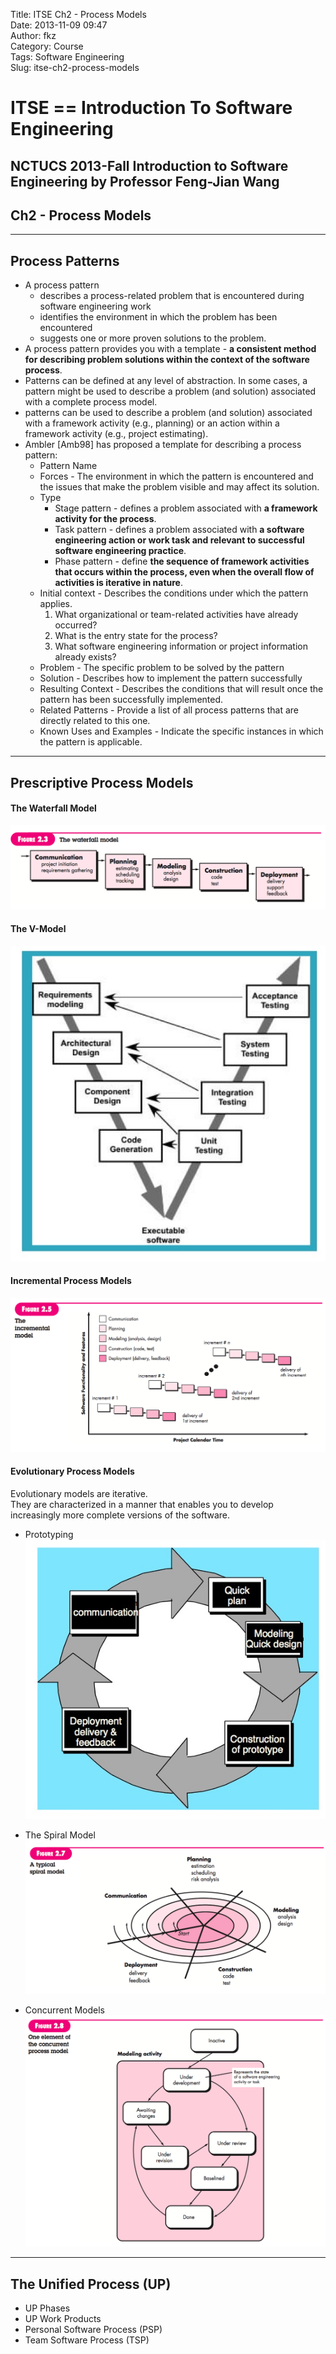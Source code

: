 Title: ITSE Ch2 - Process Models  
Date: 2013-11-09 09:47  
Author: fkz  
Category: Course  
Tags: Software Engineering  
Slug: itse-ch2-process-models  
  
  
# ITSE == Introduction To Software Engineering  
## NCTUCS 2013-Fall Introduction to Software Engineering by Professor Feng-Jian Wang  
## Ch2 - Process Models  
  
---  
  
## Process Patterns  
  
+ A process pattern  
    + describes a process-related problem that is encountered during software engineering work  
    + identifies the environment in which the problem has been encountered  
    + suggests one or more proven solutions to the problem.  
+ A process pattern provides you with a template - **a consistent method for describing problem solutions within the context of the software process**.  
+ Patterns can be defined at any level of abstraction. In some cases, a pattern might be used to describe a problem (and solution) associated with a complete process model.  
+ patterns can be used to describe a problem (and solution) associated with a framework activity (e.g., planning) or an action within a framework activity (e.g., project estimating).  
+ Ambler [Amb98] has proposed a template for describing a process pattern:  
    + Pattern Name  
    + Forces - The environment in which the pattern is encountered and the issues that make the problem visible and may affect its solution.  
    + Type  
        + Stage pattern - defines a problem associated with **a framework activity for the process**.  
        + Task pattern -  defines a problem associated with **a software engineering action or work task and relevant to successful software engineering practice**.  
        + Phase pattern - define **the sequence of framework activities that occurs within the process, even when the overall flow of activities is iterative in nature**.  
    + Initial context - Describes the conditions under which the pattern applies.  
        1. What organizational or team-related activities have already occurred?  
        2. What is the entry state for the process?  
        3. What software engineering information or project information already exists?  
    + Problem - The specific problem to be solved by the pattern  
    + Solution - Describes how to implement the pattern successfully  
    + Resulting Context - Describes the conditions that will result once the pattern has been successfully implemented.  
    + Related Patterns - Provide a list of all process patterns that are directly related to this one.  
    + Known Uses and Examples - Indicate the specific instances in which the pattern is applicable.  
  
---  
  
## Prescriptive Process Models  
  
#### The Waterfall Model  
![Waterfall](/files/itse-ch2-process-models/waterfall.png)  
  
#### The V-Model  
![V-Model](/files/itse-ch2-process-models/v-model.jpg)  
  
#### Incremental Process Models  
![Incremental](/files/itse-ch2-process-models/incremental.png)  
  
#### Evolutionary Process Models  
Evolutionary models are iterative.  
They are characterized in a manner that enables you to develop increasingly more complete versions of the software.  
  
+ Prototyping  
![Prototyping](/files/itse-ch2-process-models/prototyping.jpg)  
  
+ The Spiral Model  
![Spiral](/files/itse-ch2-process-models/spiral.png)  
  
+ Concurrent Models  
![Concurrent](/files/itse-ch2-process-models/concurrent.png)  
  
---  
  
## The Unified Process (UP)  
  
+ UP Phases  
+ UP Work Products  
+ Personal Software Process (PSP)  
+ Team Software Process (TSP)  
